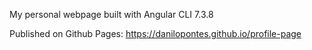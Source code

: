 My personal webpage built with Angular CLI 7.3.8

Published on Github Pages: https://danilopontes.github.io/profile-page